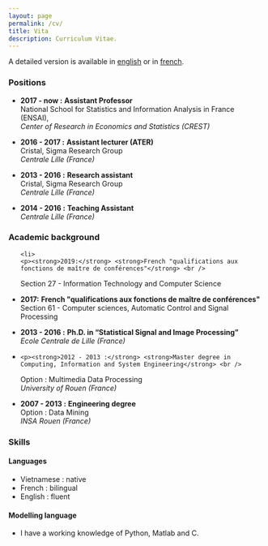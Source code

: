 ```yaml
---
layout: page
permalink: /cv/
title: Vita
description: Curriculum Vitae.
---
```

 
 A detailed version is available in [english](http://localhost:4000/al-folio/assets/pdf/cvPhuongDANG_en.pdf) or in 
[french](http://localhost:4000/al-folio/assets/pdf/cvPhuongDANG_fr.pdf).

<h3 id="positions">Positions</h3>

<ul>
  <li>
    <p><strong>2017 - now :</strong> <strong>Assistant Professor</strong> <br />
National School for Statistics and Information Analysis in France (ENSAI), 
  <br />
<em>Center of Research in Economics and Statistics (CREST)</em> <br /></p>
  </li>


<li>
    <p><strong>2016 - 2017 :</strong> <strong>  Assistant lecturer (ATER)
</strong> <br />
Cristal, Sigma Research Group <br />
<em>Centrale Lille (France)</em> <br /></p>
  </li>

  <li>
    <p><strong>2013 - 2016 :</strong> <strong>Research assistant</strong> <br />
Cristal, Sigma Research Group <br />
<em>Centrale Lille (France)</em> <br /></p>
  </li>
  <li>
    <p><strong>2014 - 2016 :</strong> <strong>Teaching Assistant </strong> <br />
<em>Centrale Lille (France)</em> <br /></p>
  </li>
</ul>

<h3 id="academic-background">Academic background</h3>

<ul>

    <li>
    <p><strong>2019:</strong> <strong>French "qualifications aux fonctions de maître de conférences"</strong> <br />
Section 27 - Information Technology and Computer Science
  <br />
</p>
  </li>


  <li>
    <p><strong>2017:</strong> <strong>French "qualifications aux fonctions de maître de conférences"</strong> <br />
Section 61 - Computer sciences, Automatic Control and Signal Processing
  <br />
</p>
  </li>
  
  <li>
    <p><strong>2013 - 2016 :</strong> <strong>Ph.D. in “Statistical Signal and Image Processing”</strong> <br />
<em>Ecole Centrale de Lille (France)</em> <br /></p>
  </li>
  <li>


    <p><strong>2012 - 2013 :</strong> <strong>Master degree in Computing, Information and System Engineering</strong> <br />
Option : Multimedia Data Processing <br />
<em>University of Rouen (France)</em></p>
  </li>

  <li>
    <p><strong>2007 - 2013 :</strong> <strong>Engineering degree</strong> <br />
    Option : Data Mining <br />
<em>INSA Rouen (France)</em></p>
  </li>
</ul>


<h3 id="skills">Skills</h3>

<h4 id="languages">Languages</h4>
<ul>
  <li>Vietnamese : native</li>
  <li>French : bilingual</li>
  <li>English : fluent</li>
</ul>

<h4 id="modelling-language">Modelling language</h4>
<ul>
  <li>I have a working knowledge of Python, Matlab and C.</li>

</ul>






 

